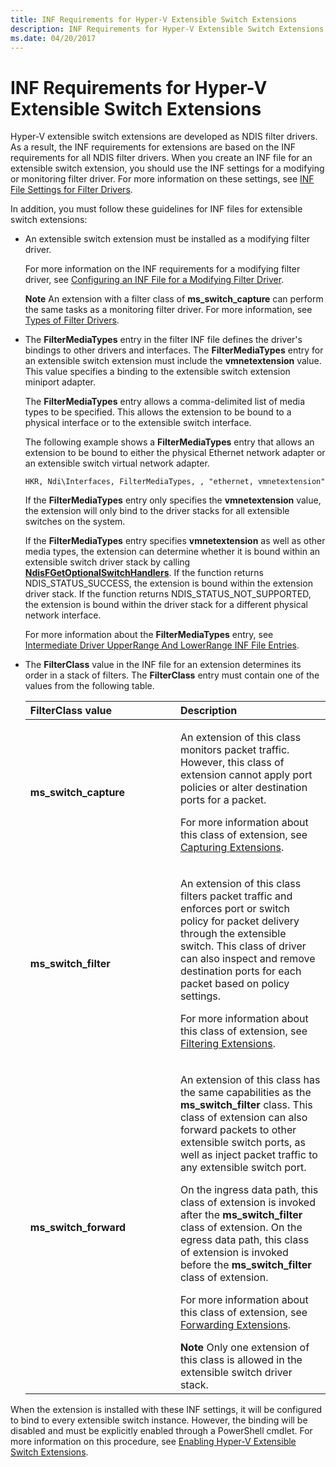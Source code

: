 ```yaml
---
title: INF Requirements for Hyper-V Extensible Switch Extensions
description: INF Requirements for Hyper-V Extensible Switch Extensions
ms.date: 04/20/2017
---
```


# INF Requirements for Hyper-V Extensible Switch Extensions


Hyper-V extensible switch extensions are developed as NDIS filter drivers. As a result, the INF requirements for extensions are based on the INF requirements for all NDIS filter drivers. When you create an INF file for an extensible switch extension, you should use the INF settings for a modifying or monitoring filter driver. For more information on these settings, see [INF File Settings for Filter Drivers](inf-file-settings-for-filter-drivers.md).

In addition, you must follow these guidelines for INF files for extensible switch extensions:

- An extensible switch extension must be installed as a modifying filter driver.

  For more information on the INF requirements for a modifying filter driver, see [Configuring an INF File for a Modifying Filter Driver](configuring-an-inf-file-for-a-modifying-filter-driver.md).

  **Note**  An extension with a filter class of **ms\_switch\_capture** can perform the same tasks as a monitoring filter driver. For more information, see [Types of Filter Drivers](types-of-filter-drivers.md).

     

- The **FilterMediaTypes** entry in the filter INF file defines the driver's bindings to other drivers and interfaces. The **FilterMediaTypes** entry for an extensible switch extension must include the **vmnetextension** value. This value specifies a binding to the extensible switch extension miniport adapter.

  The **FilterMediaTypes** entry allows a comma-delimited list of media types to be specified. This allows the extension to be bound to a physical interface or to the extensible switch interface.

  The following example shows a **FilterMediaTypes** entry that allows an extension to be bound to either the physical Ethernet network adapter or an extensible switch virtual network adapter.

  ```INF
  HKR, Ndi\Interfaces, FilterMediaTypes, , "ethernet, vmnetextension"
  ```

  If the **FilterMediaTypes** entry only specifies the **vmnetextension** value, the extension will only bind to the driver stacks for all extensible switches on the system.

  If the **FilterMediaTypes** entry specifies **vmnetextension** as well as other media types, the extension can determine whether it is bound within an extensible switch driver stack by calling [**NdisFGetOptionalSwitchHandlers**](/windows-hardware/drivers/ddi/ndis/nf-ndis-ndisfgetoptionalswitchhandlers). If the function returns NDIS\_STATUS\_SUCCESS, the extension is bound within the extension driver stack. If the function returns NDIS\_STATUS\_NOT\_SUPPORTED, the extension is bound within the driver stack for a different physical network interface.

  For more information about the **FilterMediaTypes** entry, see [Intermediate Driver UpperRange And LowerRange INF File Entries](intermediate-driver-upperrange-and-lowerrange-inf-file-entries.md).

- The **FilterClass** value in the INF file for an extension determines its order in a stack of filters. The **FilterClass** entry must contain one of the values from the following table.

  <table>
  <colgroup>
  <col width="50%" />
  <col width="50%" />
  </colgroup>
  <thead>
  <tr class="header">
  <th align="left">FilterClass value</th>
  <th align="left">Description</th>
  </tr>
  </thead>
  <tbody>
  <tr class="odd">
  <td align="left"><p><strong>ms_switch_capture</strong></p></td>
  <td align="left"><p>An extension of this class monitors packet traffic. However, this class of extension cannot apply port policies or alter destination ports for a packet.</p>
  <p>For more information about this class of extension, see <a href="capturing-extensions.md" data-raw-source="[Capturing Extensions](capturing-extensions.md)">Capturing Extensions</a>.</p></td>
  </tr>
  <tr class="even">
  <td align="left"><p><strong>ms_switch_filter</strong></p></td>
  <td align="left"><p>An extension of this class filters packet traffic and enforces port or switch policy for packet delivery through the extensible switch. This class of driver can also inspect and remove destination ports for each packet based on policy settings.</p>
  <p>For more information about this class of extension, see <a href="filtering-extensions.md" data-raw-source="[Filtering Extensions](filtering-extensions.md)">Filtering Extensions</a>.</p></td>
  </tr>
  <tr class="odd">
  <td align="left"><p><strong>ms_switch_forward</strong></p></td>
  <td align="left"><p>An extension of this class has the same capabilities as the <strong>ms_switch_filter</strong> class. This class of extension can also forward packets to other extensible switch ports, as well as inject packet traffic to any extensible switch port.</p>
  <p>On the ingress data path, this class of extension is invoked after the <strong>ms_switch_filter</strong> class of extension. On the egress data path, this class of extension is invoked before the <strong>ms_switch_filter</strong> class of extension.</p>
  <p>For more information about this class of extension, see <a href="forwarding-extensions.md" data-raw-source="[Forwarding Extensions](forwarding-extensions.md)">Forwarding Extensions</a>.</p>
  <div class="alert">
  <strong>Note</strong>  Only one extension of this class is allowed in the extensible switch driver stack.
  </div>
  <div>
     
  </div></td>
  </tr>
  </tbody>
  </table>

     

When the extension is installed with these INF settings, it will be configured to bind to every extensible switch instance. However, the binding will be disabled and must be explicitly enabled through a PowerShell cmdlet. For more information on this procedure, see [Enabling Hyper-V Extensible Switch Extensions](enabling-hyper-v-extensibility-switch-extensions.md).

 

